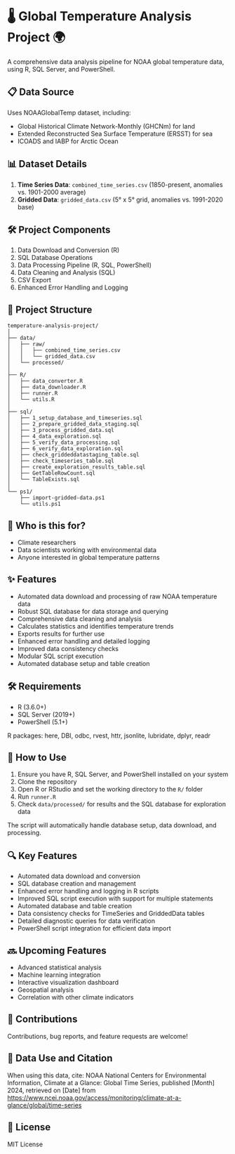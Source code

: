# 🌡️ Global Temperature Analysis Project 🌍

A comprehensive data analysis pipeline for NOAA global temperature data, using R, SQL Server, and PowerShell.

## 📋 Data Source

Uses NOAAGlobalTemp dataset, including:
- Global Historical Climate Network-Monthly (GHCNm) for land
- Extended Reconstructed Sea Surface Temperature (ERSST) for sea
- ICOADS and IABP for Arctic Ocean

## 📊 Dataset Details

1. **Time Series Data**: `combined_time_series.csv` (1850-present, anomalies vs. 1901-2000 average)
2. **Gridded Data**: `gridded_data.csv` (5° x 5° grid, anomalies vs. 1991-2020 base)

## 🛠️ Project Components

1. Data Download and Conversion (R)
2. SQL Database Operations
3. Data Processing Pipeline (R, SQL, PowerShell)
4. Data Cleaning and Analysis (SQL)
5. CSV Export
6. Enhanced Error Handling and Logging

## 📁 Project Structure

```
temperature-analysis-project/
│
├── data/
│   ├── raw/
│   │   ├── combined_time_series.csv
│   │   └── gridded_data.csv
│   └── processed/
│
├── R/
│   ├── data_converter.R
│   ├── data_downloader.R
│   ├── runner.R
│   └── utils.R
│
├── sql/
│   ├── 1_setup_database_and_timeseries.sql
│   ├── 2_prepare_gridded_data_staging.sql
│   ├── 3_process_gridded_data.sql
│   ├── 4_data_exploration.sql
│   ├── 5_verify_data_processing.sql
│   ├── 6_verify_data_exploration.sql
│   ├── check_griddeddatastaging_table.sql
│   ├── check_timeseries_table.sql
│   ├── create_exploration_results_table.sql
│   ├── GetTableRowCount.sql
│   └── TableExists.sql
│
└── ps1/
    ├── import-gridded-data.ps1
    └── utils.ps1
```

## 👥 Who is this for?

- Climate researchers
- Data scientists working with environmental data
- Anyone interested in global temperature patterns

## ✨ Features

- Automated data download and processing of raw NOAA temperature data
- Robust SQL database for data storage and querying
- Comprehensive data cleaning and analysis
- Calculates statistics and identifies temperature trends
- Exports results for further use
- Enhanced error handling and detailed logging
- Improved data consistency checks
- Modular SQL script execution
- Automated database setup and table creation

## 🛠️ Requirements

- R (3.6.0+)
- SQL Server (2019+)
- PowerShell (5.1+)

R packages: here, DBI, odbc, rvest, httr, jsonlite, lubridate, dplyr, readr

## 🚀 How to Use

1. Ensure you have R, SQL Server, and PowerShell installed on your system
2. Clone the repository
3. Open R or RStudio and set the working directory to the `R/` folder
4. Run `runner.R`
5. Check `data/processed/` for results and the SQL database for exploration data

The script will automatically handle database setup, data download, and processing.

## 🔍 Key Features

- Automated data download and conversion
- SQL database creation and management
- Enhanced error handling and logging in R scripts
- Improved SQL script execution with support for multiple statements
- Automated database and table creation
- Data consistency checks for TimeSeries and GriddedData tables
- Detailed diagnostic queries for data verification
- PowerShell script integration for efficient data import

## 🔜 Upcoming Features

- Advanced statistical analysis
- Machine learning integration
- Interactive visualization dashboard
- Geospatial analysis
- Correlation with other climate indicators

## 🤝 Contributions

Contributions, bug reports, and feature requests are welcome!

## 📜 Data Use and Citation

When using this data, cite: NOAA National Centers for Environmental Information, Climate at a Glance: Global Time Series, published [Month] 2024, retrieved on [Date] from https://www.ncei.noaa.gov/access/monitoring/climate-at-a-glance/global/time-series

## 📄 License

MIT License
